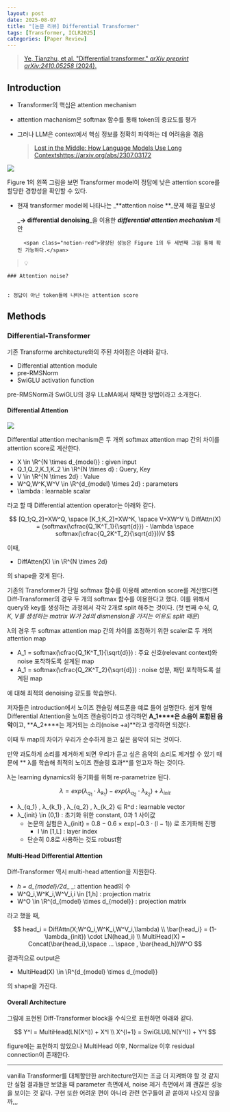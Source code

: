 ```yaml
---
layout: post
date: 2025-08-07
title: "[논문 리뷰] Differential Transformer"
tags: [Transformer, ICLR2025]
categories: [Paper Review]
---
```


> [Ye, Tianzhu, et al. "Differential transformer." ](https://arxiv.org/abs/2410.05258)[_arXiv preprint arXiv:2410.05258_](https://arxiv.org/abs/2410.05258)[ (2024).](https://arxiv.org/abs/2410.05258)



## Introduction

- Transformer의 핵심은 attention mechanism
- attention machanism은 softmax 함수를 통해 token의 중요도를 평가
- 그러나 LLM은 context에서 핵심 정보를 정확히 파악하는 데 어려움을 겪음

	> [Lost in the Middle: How Language Models Use Long Contextshttps://arxiv.org/abs/2307.03172](https://arxiv.org/abs/2307.03172)


![](https://prod-files-secure.s3.us-west-2.amazonaws.com/542b861c-36a8-4051-84e5-8804b6728dba/9083ea56-691a-4752-ae26-47f403431ac8/image.png?X-Amz-Algorithm=AWS4-HMAC-SHA256&X-Amz-Content-Sha256=UNSIGNED-PAYLOAD&X-Amz-Credential=ASIAZI2LB4663UP6N6CT%2F20250821%2Fus-west-2%2Fs3%2Faws4_request&X-Amz-Date=20250821T150109Z&X-Amz-Expires=3600&X-Amz-Security-Token=IQoJb3JpZ2luX2VjEKb%2F%2F%2F%2F%2F%2F%2F%2F%2F%2FwEaCXVzLXdlc3QtMiJHMEUCIBXkpSuMvkgtRBgbBIjP4nHq4d3GPuhLzMzwZdxaL%2BgBAiEA9p2hBtNJiX3a%2BEiuUJF1fNR5%2BIYtdVEGXtLJJDO6ajQqiAQI7%2F%2F%2F%2F%2F%2F%2F%2F%2F%2F%2FARAAGgw2Mzc0MjMxODM4MDUiDL6gim9SkpvMHGV2mircA%2FQfhxQ40ooNnRfr%2B3pAdsXMN1gTieazl7M7tO1wuO9VTWDsp6PJwjXAqz%2BWKAqGwkriDKgdzYMbojYmQslLmfybVLbxFLuG131hBpDeCQ%2Fp5kD%2BbQeGXdN0k%2FoxwPDrsXcQ4wq2LEFNXayB%2B9RC1PqaQHeNXHrxzm9l02beHgn3M4pHPz4EGNZk%2FRw7r72MxJCpVD65raSBGXN8UDP4lh8EMQ7WIOIR6RL2%2FNTEEV6w9ePpQazmPnzlrmnROGyL0tV8bvqSD%2ByjAPDv77TvPHf076QOllbfT7h%2FTth6PLrdXee29xXLTG6ca8r9v25kKqTaUQK2GN8aOoehW8qPjPkG4rXSYXC1TLgNx%2BCM%2BBlI2Z42vRutJgBFXDgPlaHRHX4lBm8vSVu9MUUuaD%2BtvKD57qIv7jSjfn%2FCbKSUcvPY4Ayz%2Fj6FGo%2B3v0h%2FLK5fvaPSTa9Zi03e100QTbJhGdLcHDI%2Ff5J3IhWP0L5TGvfoYzQx2NloH32d2vVZBtwhZGm4nmBOqQ8dbstT%2BUoRO%2FfbDKdZEnSNXWTVcNCofL2DwPt8C8ZoTak06E%2BFTms3Xnkb1JousJgRcp0tIyRCVwQTnKX%2BEPet%2FVwFWLMX8mw93Jr9IZ%2FEZFMugjLmMJfRnMUGOqUBuJOVnliUh3SSSpD2rnzaGFiLEJ3niBsGprrFUDFolcG0jq9b4Myajvs%2FmWltT93q%2BSh3TMLPUgJc7mOf0B4B7fEY1HmUYSibGbt9wSPaq8ba8cqmtdMw3ZZusx449UkQgwMZs3%2B2x1cqLUkE54UHNEiXiuvrA6Z9N%2BbhWWhCnqykimmt33Uf0VXUhbpUjqqAI9QNPKzD3xApxloxpUsFfFrCWAO9&X-Amz-Signature=a6bc671fa08eef9479b60a512fa555da7a0b618c0ee2c2396e1f0c69735fa80a&X-Amz-SignedHeaders=host&x-amz-checksum-mode=ENABLED&x-id=GetObject)


Figure 1의 왼쪽 그림을 보면 Transformer model이 정답에 낮은 attention score를 할당한 경향성을 확인할 수 있다.

- 현재 transformer model에 나타나는 _**attention noise **_문제 해결 필요성

	_**→ differential denoising**_을 이용한 _**differential attention mechanism**_ 제안


		<span class="notion-red">향상된 성능은 Figure 1의 두 세번째 그림 통해 확인 가능하다.</span>


> 💡 


	### Attention noise?


	: 정답이 아닌 token들에 나타나는 attention score



## Methods



### Differential-Transformer


기존 Transforme architecture와의 주된 차이점은 아래와 같다.

- Differential attention module
- pre-RMSNorm
- SwiGLU activation function

pre-RMSNorm과 SwiGLU의 경우 LLaMA에서 채택한 방법이라고 소개한다.



#### Differential Attention


![](https://prod-files-secure.s3.us-west-2.amazonaws.com/542b861c-36a8-4051-84e5-8804b6728dba/116d70b2-1963-4810-9167-f4c7d8a06e8f/image.png?X-Amz-Algorithm=AWS4-HMAC-SHA256&X-Amz-Content-Sha256=UNSIGNED-PAYLOAD&X-Amz-Credential=ASIAZI2LB4663UP6N6CT%2F20250821%2Fus-west-2%2Fs3%2Faws4_request&X-Amz-Date=20250821T150109Z&X-Amz-Expires=3600&X-Amz-Security-Token=IQoJb3JpZ2luX2VjEKb%2F%2F%2F%2F%2F%2F%2F%2F%2F%2FwEaCXVzLXdlc3QtMiJHMEUCIBXkpSuMvkgtRBgbBIjP4nHq4d3GPuhLzMzwZdxaL%2BgBAiEA9p2hBtNJiX3a%2BEiuUJF1fNR5%2BIYtdVEGXtLJJDO6ajQqiAQI7%2F%2F%2F%2F%2F%2F%2F%2F%2F%2F%2FARAAGgw2Mzc0MjMxODM4MDUiDL6gim9SkpvMHGV2mircA%2FQfhxQ40ooNnRfr%2B3pAdsXMN1gTieazl7M7tO1wuO9VTWDsp6PJwjXAqz%2BWKAqGwkriDKgdzYMbojYmQslLmfybVLbxFLuG131hBpDeCQ%2Fp5kD%2BbQeGXdN0k%2FoxwPDrsXcQ4wq2LEFNXayB%2B9RC1PqaQHeNXHrxzm9l02beHgn3M4pHPz4EGNZk%2FRw7r72MxJCpVD65raSBGXN8UDP4lh8EMQ7WIOIR6RL2%2FNTEEV6w9ePpQazmPnzlrmnROGyL0tV8bvqSD%2ByjAPDv77TvPHf076QOllbfT7h%2FTth6PLrdXee29xXLTG6ca8r9v25kKqTaUQK2GN8aOoehW8qPjPkG4rXSYXC1TLgNx%2BCM%2BBlI2Z42vRutJgBFXDgPlaHRHX4lBm8vSVu9MUUuaD%2BtvKD57qIv7jSjfn%2FCbKSUcvPY4Ayz%2Fj6FGo%2B3v0h%2FLK5fvaPSTa9Zi03e100QTbJhGdLcHDI%2Ff5J3IhWP0L5TGvfoYzQx2NloH32d2vVZBtwhZGm4nmBOqQ8dbstT%2BUoRO%2FfbDKdZEnSNXWTVcNCofL2DwPt8C8ZoTak06E%2BFTms3Xnkb1JousJgRcp0tIyRCVwQTnKX%2BEPet%2FVwFWLMX8mw93Jr9IZ%2FEZFMugjLmMJfRnMUGOqUBuJOVnliUh3SSSpD2rnzaGFiLEJ3niBsGprrFUDFolcG0jq9b4Myajvs%2FmWltT93q%2BSh3TMLPUgJc7mOf0B4B7fEY1HmUYSibGbt9wSPaq8ba8cqmtdMw3ZZusx449UkQgwMZs3%2B2x1cqLUkE54UHNEiXiuvrA6Z9N%2BbhWWhCnqykimmt33Uf0VXUhbpUjqqAI9QNPKzD3xApxloxpUsFfFrCWAO9&X-Amz-Signature=6795b102d99659288949647a44883bbc14d011964ff00fa157ed7aff61775f45&X-Amz-SignedHeaders=host&x-amz-checksum-mode=ENABLED&x-id=GetObject)


Differential attention mechanism은 두 개의 softmax attention map 간의 차이를 attention score로 계산한다.

- X \in \R^{N \times d\_{model}} : given input
- Q\_1,Q\_2,K\_1,K\_2 \in \R^{N \times d} : Query, Key
- V \in \R^{N \times 2d} : Value
- W^Q,W^K,W^V \in \R^{d\_{model} \times 2d} : parameters
- \lambda : learnable scalar

라고 할 때 Differential attention operator는 아래와 같다.


$$
[Q_1;Q_2]=XW^Q, \space [K_1;K_2]=XW^K, \space V=XW^V \\
DiffAttn(X) = (softmax(\cfrac{Q_1K^T_1}{\sqrt{d}}) - \lambda \space softmax(\cfrac{Q_2K^T_2}{\sqrt{d}}))V
$$


이때,

- DiffAtten(X) \in \R^{N \times 2d}

의 shape을 갖게 된다.


기존의 Transformer가 단일 softmax 함수를 이용해 attention score를 계산했다면 Diff-Transformer의 경우 두 개의 softmax 함수를 이용한다고 했다. 이를 위해서 query와 key를 생성하는 과정에서 각각 2개로 split 해주는 것이다. <span class="notion-red">(첫 번째 수식, </span><span class="notion-red">_Q, K, V를 생성하는 matrix W가 2d의 dismension을 가지는 이유도 split 때문_</span><span class="notion-red">)</span>


 λ의 경우 두 softmax attention map 간의 차이를 조정하기 위한 scaler로 두 개의 attention map

- A\_1 = softmax(\cfrac{Q\_1K^T\_1}{\sqrt{d}}) : 주요 신호(relevant context)와 noise 포착하도록 설계된 map
- A\_1 = softmax(\cfrac{Q\_2K^T\_2}{\sqrt{d}}) : noise 성분, 패턴 포착하도록 설계된 map 

에 대해 최적의 denoising 강도를 학습한다.


저자들은 introduction에서 노이즈 캔슬링 헤드폰을 예로 들어 설명한다. 쉽게 말해 Differential Attention을 노이즈 캔슬링이라고 생각하면 **A\_1****은 소음이 포함된 음악**이고, **A\_2****는 제거되는 소리(noise +a)**라고 생각하면 되겠다. 


이때 두 map의 차이가 우리가 순수하게 듣고 싶은 음악이 되는 것이다. 


만약 과도하게 소리를 제거하게 되면 우리가 듣고 싶은 음악의 소리도 제거할 수 있기 때문에 ** λ를 학습해 최적의 노이즈 캔슬링 효과**를 얻고자 하는 것이다.


λ는 learning dynamics와 동기화를 위해 re-parametrize 된다.


$$
\lambda = exp(\lambda_{q_1} \cdot \lambda_{k_1}) - exp(\lambda_{q_2} \cdot \lambda_{k_2}) + \lambda_{init}
$$

- λ\_{q\_1} , λ\_{k\_1} , λ\_{q\_2} , λ\_{k\_2} ∈ R^d : learnable vector
- λ\_{init} \in (0,1) : 초기화 위한 constant, 0과 1 사이값
	- 논문의 실험은 λ\_{init} = 0.8 − 0.6 × exp(−0.3 · (l − 1)) 로 초기화해 진행
		- l \in [1,L] : layer index
	- 단순히 0.8로 사용하는 것도 robust함


#### **Multi-Head Differential Attention**


Diff-Transformer 역시 multi-head attention을 지원한다.

- _h = d\_{model}/2d__ _: attention head의 수
- W^Q\_i,W^K\_i,W^V\_i,i \in [1,h] : projection matrix
- W^O \in \R^{d\_{model} \times d\_{model}} : projection matrix

라고 했을 때,


$$
head_i = DiffAttn(X;W^Q_i,W^K_i,W^V_i,\lambda) \\
\bar{head_i} = (1-\lambda_{init}) \cdot LN(head_i) \\
MultiHead(X) = Concat(\bar{head_i},\space ... \space , \bar{head_h})W^O
$$


결과적으로 output은

- MultiHead(X) \in \R^{d\_{model} \times d\_{model}}

의 shape을 가진다.



#### Overall Architecture


그림에 표현된 Diff-Transformer block을 수식으로 표현하면 아래와 같다.


$$
Y^l = MultiHead(LN(X^l)) + X^l \\
X^{l+1} = SwiGLU(LN(Y^l)) + Y^l
$$


figure에는 표현하지 않았으나 MultiHead 이후, Normalize 이후 residual connection이 존재한다.


---


vanilla Transformer를 대체할만한 architecture인지는 조금 더 지켜봐야 할 것 같지만 실험 결과들만 보았을 때 parameter 측면에서, noise 제거 측면에서 꽤 괜찮은 성능을 보이는 것 같다. 구현 또한 어려운 편이 아니라 관련 연구들이 곧 쏟아져 나오지 않을까,,,

